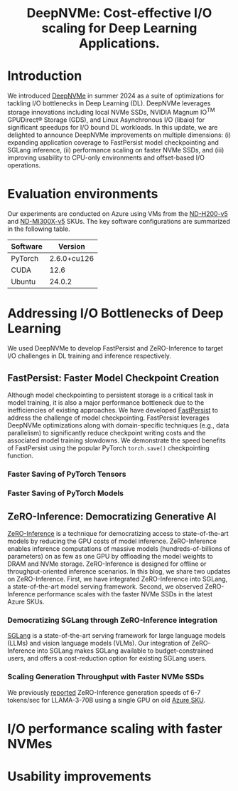 <div align="center">

# DeepNVMe: Cost-effective I/O scaling for Deep Learning Applications.

</div>

# Introduction
We introduced [DeepNVMe](https://github.com/deepspeedai/DeepSpeed/blob/master/blogs/deepnvme/08-2024/README.md) in summer 2024 as a suite of optimizations for tackling I/O bottlenecks in Deep Learning (DL). DeepNVMe leverages storage innovations including local NVMe SSDs, NVIDIA Magnum IO<sup>TM</sup> GPUDirect® Storage (GDS), and Linux Asynchronous I/O (libaio) for significant speedups for I/O bound DL workloads. In this update, we are delighted to announce DeepNVMe improvements on multiple dimensions: (i) expanding application coverage to FastPersist model checkpointing and SGLang inference, (ii) performance scaling on faster NVMe SSDs, and (iii) improving usability to CPU-only environments and offset-based I/O operations.

# Evaluation environments
Our experiments are conducted on Azure using VMs from the [ND-H200-v5](https://learn.microsoft.com/en-us/azure/virtual-machines/sizes/gpu-accelerated/nd-h200-v5-series?tabs=sizebasic) and [ND-MI300X-v5](https://learn.microsoft.com/en-us/azure/virtual-machines/sizes/gpu-accelerated/ndmi300xv5-series?tabs=sizebasic) SKUs. The key software configurations are summarized in the following table. 

|Software | Version 
|---|--|
|PyTorch | 2.6.0+cu126|
|CUDA | 12.6 |
|Ubuntu | 24.0.2|


# Addressing I/O Bottlenecks of Deep Learning
We used DeepNVMe to develop FastPersist and ZeRO-Inference to target I/O challenges in DL training and inference respectively. 

## FastPersist: Faster Model Checkpoint Creation
Although model checkpointing to persistent storage is a critical task in model training, it is also a major performance bottleneck due to the inefficiencies of existing approaches. We have developed [FastPersist](https://arxiv.org/abs/2406.13768) to address the challenge of model checkpointing. FastPersist leverages DeepNVMe optimizations along with domain-specific techniques (e.g., data parallelism) to significantly reduce checkpoint writing costs and the associated model training slowdowns. We demonstrate the speed benefits of FastPersist using the popular PyTorch `torch.save()` checkpointing function. 

### Faster Saving of PyTorch Tensors


### Faster Saving of PyTorch Models


## ZeRO-Inference: Democratizing Generative AI
[ZeRO-Inference]() is a technique for democratizing access to state-of-the-art models by reducing the GPU costs of model inference. ZeRO-Inference enables inference computations of massive models (hundreds-of-billions of parameters) on as few as one GPU by offloading the model weights to DRAM and NVMe storage. ZeRO-Inference is designed for offline or throughput-oriented inference scenarios. In this blog, we share two updates on ZeRO-Inference. First, we have integrated ZeRO-Inference into SGLang, a state-of-the-art model serving framework. Second, we observed ZeRO-Inference performance scales with the faster NVMe SSDs in the latest Azure SKUs. 

### Democratizing SGLang through ZeRO-Inference integration
[SGLang](https://docs.sglang.ai/) is a state-of-the-art serving framework for large language models (LLMs) and vision language models (VLMs). Our integration of ZeRO-Inference into SGLang makes SGLang available to budget-constrained users, and offers a cost-reduction option for existing SGLang users. 

### Scaling Generation Throughput with Faster NVMe SSDs
We previously [reported](https://github.com/deepspeedai/DeepSpeed/blob/master/blogs/deepspeed-gds/README.md#high-performance-offloading-via-nvme-scaling) ZeRO-Inference generation speeds of 6-7 tokens/sec for LLAMA-3-70B using a single GPU on old [Azure SKU](https://learn.microsoft.com/en-us/azure/virtual-machines/sizes/gpu-accelerated/nca100v4-series?tabs=sizebasic). 

# I/O performance scaling with faster NVMes


# Usability improvements




